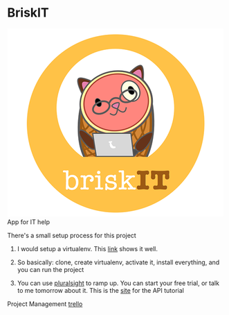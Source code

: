 # BriskIT
![logo](ITWebApp/assets/git_logo.png)
App for IT help

There's a small setup process for this project
1) I would setup a virtualenv. This [link](http://stackoverflow.com/questions/12410113/migrating-virtualenv-and-github-between-computers) shows it well.

2) So basically: clone, create virtualenv, activate it, install everything, and you can run the project

3) You can use [pluralsight](http://www.pluralsight.com/courses/django-fundamentals) to ramp up. You can start your free trial, or talk to me tomorrow about it.
 This is the [site](http://www.django-rest-framework.org/tutorial/1-serialization/) for the API tutorial

Project Management
[trello](https://trello.com/b/Bb9gVAFI/ithelp-app)
